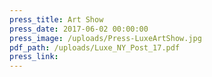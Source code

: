 ```yaml
---
press_title: Art Show
press_date: 2017-06-02 00:00:00
press_image: /uploads/Press-LuxeArtShow.jpg
pdf_path: /uploads/Luxe_NY_Post_17.pdf
press_link:
---
```

